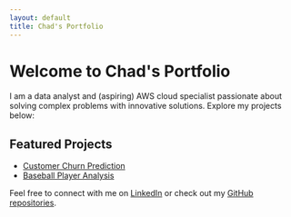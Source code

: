 ```yaml
---
layout: default
title: Chad's Portfolio
---
```


# Welcome to Chad's Portfolio

I am a data analyst and (aspiring) AWS cloud specialist passionate about solving complex problems with innovative solutions. Explore my projects below:

## Featured Projects

- [Customer Churn Prediction](projects/customer-churn.md)
- [Baseball Player Analysis](projects/baseball-analysis.md)

Feel free to connect with me on [LinkedIn](www.linkedin.com/in/chad-broussard16) or check out my [GitHub repositories](https://github.com/chadb12).
